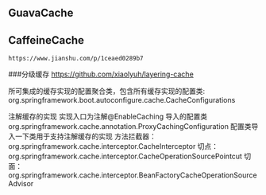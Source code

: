 ## GuavaCache


## CaffeineCache
    https://www.jianshu.com/p/1ceaed0289b7
###分级缓存
https://github.com/xiaolyuh/layering-cache


所可集成的缓存实现的配置聚合类，包含所有缓存实现的配置类:
org.springframework.boot.autoconfigure.cache.CacheConfigurations

注解缓存的实现
实现入口为注解@EnableCaching 导入的配置类
org.springframework.cache.annotation.ProxyCachingConfiguration
配置类导入一下类用于支持注解缓存的实现
        方法拦截器：
        org.springframework.cache.interceptor.CacheInterceptor
        切点：
        org.springframework.cache.interceptor.CacheOperationSourcePointcut
        切面：
        org.springframework.cache.interceptor.BeanFactoryCacheOperationSourceAdvisor